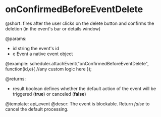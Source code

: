 onConfirmedBeforeEventDelete
=============

@short: fires after the user clicks on the delete button and confirms the deletion (in the event's bar or details window)
	

@params: 
- id	string	the event's id
- e		Event	a native event object

@example: 
scheduler.attachEvent("onConfirmedBeforeEventDelete", function(id,e){
	//any custom logic here
});

@returns: 
- result     boolean       defines whether the default action of the event will be triggered (<b>true</b>) or canceled (<b>false</b>)


@template:	api_event
@descr: 
The event is blockable. Return *false* to cancel the default processing.


